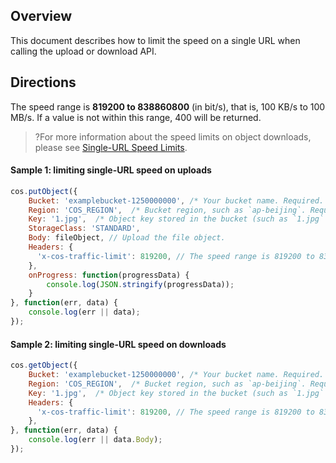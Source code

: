 ## Overview

This document describes how to limit the speed on a single URL when calling the upload or download API.

## Directions

The speed range is **819200 to 838860800** (in bit/s), that is, 100 KB/s to 100 MB/s. If a value is not within this range, 400 will be returned.

>?For more information about the speed limits on object downloads, please see [Single-URL Speed Limits](https://intl.cloud.tencent.com/document/product/436/34072).

#### Sample 1: limiting single-URL speed on uploads

[//]: # (.cssg-snippet-put-object-traffic-limit)
```js
cos.putObject({
    Bucket: 'examplebucket-1250000000', /* Your bucket name. Required. */
    Region: 'COS_REGION',  /* Bucket region, such as `ap-beijing`. Required. */
    Key: '1.jpg',  /* Object key stored in the bucket (such as `1.jpg` and `a/b/test.txt`). Required. */
    StorageClass: 'STANDARD',
    Body: fileObject, // Upload the file object.
    Headers: {
      'x-cos-traffic-limit': 819200, // The speed range is 819200 to 838860800, that is 100 KB/s to 100 MB/s. If the value is not within this range, 400 will be returned.
    },
    onProgress: function(progressData) {
        console.log(JSON.stringify(progressData));
    }
}, function(err, data) {
    console.log(err || data);
});
```

#### Sample 2: limiting single-URL speed on downloads

[//]: # (.cssg-snippet-get-object-traffic-limit)
```js
cos.getObject({
    Bucket: 'examplebucket-1250000000', /* Your bucket name. Required. */
    Region: 'COS_REGION',  /* Bucket region, such as `ap-beijing`. Required. */
    Key: '1.jpg',  /* Object key stored in the bucket (such as `1.jpg` and `a/b/test.txt`). Required. */
    Headers: {
      'x-cos-traffic-limit': 819200, // The speed range is 819200 to 838860800, that is 100 KB/s to 100 MB/s. If the value is not within this range, 400 will be returned.
    },
}, function(err, data) {
    console.log(err || data.Body);
});
```
